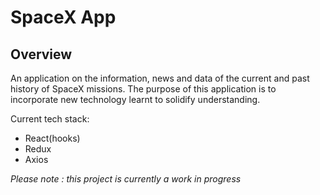 # SpaceX App

## Overview

 An application on the information, news and data of the current and past history of SpaceX missions. The purpose of this application is to incorporate new technology learnt to solidify understanding.
 
 Current tech stack:
 - React(hooks)
 - Redux
 - Axios
 
 
 *Please note : this project is currently a work in progress*
